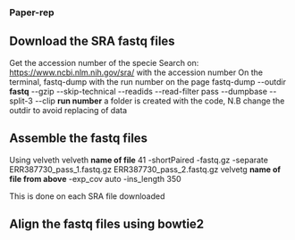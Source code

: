 ### Paper-rep

## Download the SRA fastq files
Get the accession number of the specie
Search on: https://www.ncbi.nlm.nih.gov/sra/ with the accession number
On the terminal, fastq-dump with the run number on the page
 fastq-dump --outdir **fastq** --gzip --skip-technical  --readids --read-filter pass --dumpbase --split-3 --clip **run number**
 a folder is created with the code, N.B change the outdir to avoid replacing of data
 
 
 ## Assemble the fastq files
 
 Using velveth
  velveth **name of file** 41 -shortPaired -fastq.gz -separate ERR387730_pass_1.fastq.gz ERR387730_pass_2.fastq.gz
  velvetg **name of file from above** -exp_cov auto -ins_length 350
  
 This is done on each SRA file downloaded
 
 ## Align the fastq files using bowtie2
 
 
